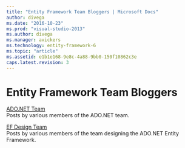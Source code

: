 ```yaml
---
title: "Entity Framework Team Bloggers | Microsoft Docs"
author: divega
ms.date: "2016-10-23"
ms.prod: "visual-studio-2013"
ms.author: divega
ms.manager: avickers
ms.technology: entity-framework-6
ms.topic: "article"
ms.assetid: e1b1e168-9e8c-4a88-9bb0-150f10862c3e
caps.latest.revision: 3
---
```

# Entity Framework Team Bloggers
[ADO.NET Team](http://blogs.msdn.com/adonet/)  
Posts by various members of the ADO.NET team.  

[EF Design Team](http://blogs.msdn.com/efdesign/)  
Posts by various members of the team designing the ADO.NET Entity Framework.
  
